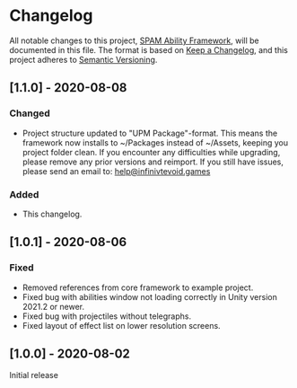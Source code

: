 # Changelog
All notable changes to this project, [SPAM Ability Framework](https://spam.infinivtevoid.games), will be documented in this file.
The format is based on [Keep a Changelog](https://keepachangelog.com/en/1.0.0/), and this project adheres to [Semantic Versioning](https://semver.org/spec/v2.0.0.html).

## [1.1.0] - 2020-08-08
### Changed
- Project structure updated to "UPM Package"-format. This means the framework now installs to ~/Packages instead of ~/Assets, keeping you project folder clean. If you encounter any difficulties while upgrading, please remove any prior versions and reimport. If you still have issues, please send an email to: [help@infinivtevoid.games](mailto:help@infinivtevoid.games)

### Added
- This changelog.

## [1.0.1] - 2020-08-06
### Fixed
- Removed references from core framework to example project.
- Fixed bug with abilities window not loading correctly in Unity version 2021.2 or newer.
- Fixed bug with projectiles without telegraphs.
- Fixed layout of effect list on lower resolution screens.

## [1.0.0] - 2020-08-02
Initial release